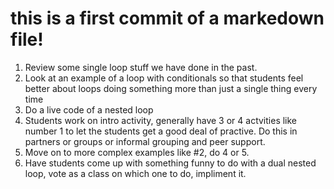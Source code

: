 # this is a first commit of a markedown file!
1. Review some single loop stuff we have done in the past.
1. Look at an example of a loop with conditionals so that students feel better about loops doing something more than just a single thing every time
1. Do a live code of a nested loop
1. Students work on intro activity, generally have 3 or 4 actvities like number 1 to let the students get a good deal of practive. Do this in partners or groups or informal grouping and peer support. 
1. Move on to more complex examples like #2, do 4 or 5.
1. Have students come up with something funny to do with a dual nested loop, vote as a class on which one to do, impliment it.
